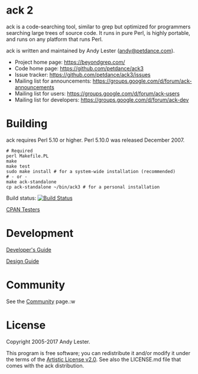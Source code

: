 # ack 2

ack is a code-searching tool, similar to grep but optimized for
programmers searching large trees of source code.  It runs in pure
Perl, is highly portable, and runs on any platform that runs Perl.

ack is written and maintained by Andy Lester (andy@petdance.com).

* Project home page: https://beyondgrep.com/
* Code home page: https://github.com/petdance/ack3
* Issue tracker: https://github.com/petdance/ack3/issues
* Mailing list for announcements: https://groups.google.com/d/forum/ack-announcements
* Mailing list for users: https://groups.google.com/d/forum/ack-users
* Mailing list for developers: https://groups.google.com/d/forum/ack-dev

# Building

ack requires Perl 5.10 or higher.  Perl 5.10.0 was released December 2007.

    # Required
    perl Makefile.PL
    make
    make test
    sudo make install # for a system-wide installation (recommended)
    # - or -
    make ack-standalone
    cp ack-standalone ~/bin/ack3 # for a personal installation

Build status: [![Build Status](https://travis-ci.org/petdance/ack3.png?branch=dev)](https://travis-ci.org/petdance/ack3)

[CPAN Testers](http://cpantesters.org/distro/A/ack.html)

# Development

[Developer's Guide](DEVELOPERS.md)

[Design Guide](DESIGN.md)

# Community

See the [Community](https://beyondgrep.com/community/) page.:w

# License

Copyright 2005-2017 Andy Lester.

This program is free software; you can redistribute it and/or modify
it under the terms of the
[Artistic License v2.0](http://www.perlfoundation.org/artistic_license_2_0).
See also the LICENSE.md file that comes with the ack distribution.
